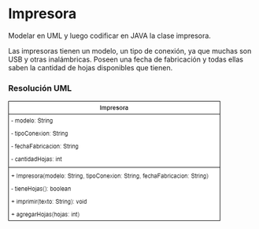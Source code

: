 
# Impresora

Modelar en UML y luego codificar en JAVA la clase impresora.

Las impresoras tienen un modelo, un tipo de conexión, ya que muchas son USB y otras inalámbricas. Poseen una fecha de fabricación y todas ellas saben la cantidad de hojas disponibles que tienen.

### Resolución UML
![UML-Cliente]( https://github.com/soymilidev/JAVA-I/blob/main/C06/C6-Clase/img/UML-Impresora.png)
